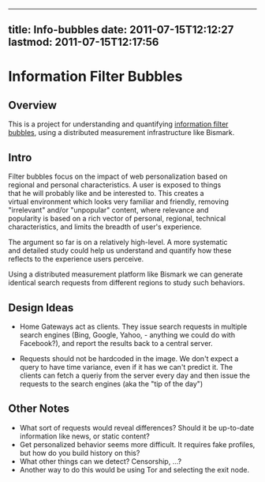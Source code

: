 
---
title: Info-bubbles
date: 2011-07-15T12:12:27
lastmod: 2011-07-15T12:17:56
---
Information Filter Bubbles
==========================

Overview
--------

This is a project for understanding and quantifying [information filter
bubbles](http://www.thefilterbubble.com), using a distributed
measurement infrastructure like Bismark.

Intro
-----

Filter bubbles focus on the impact of web personalization based on\
regional and personal characteristics. A user is exposed to things\
that he will probably like and be interested to. This creates a\
virtual environment which looks very familiar and friendly, removing\
"irrelevant" and/or "unpopular" content, where relevance and\
popularity is based on a rich vector of personal, regional, technical\
characteristics, and limits the breadth of user's experience.

The argument so far is on a relatively high-level. A more systematic\
and detailed study could help us understand and quantify how these\
reflects to the experience users perceive.

Using a distributed measurement platform like Bismark we can generate\
identical search requests from different regions to study such
behaviors.

Design Ideas
------------

-   Home Gateways act as clients. They issue search requests in
    multiple\
    search engines (Bing, Google, Yahoo, - anything we could do with\
    Facebook?), and report the results back to a central server.

<!-- -->

-   Requests should not be hardcoded in the image. We don't expect a\
    query to have time variance, even if it has we can't predict it.
    The\
    clients can fetch a queriy from the server every day and then issue
    the\
    requests to the search engines (aka the "tip of the day")

Other Notes
-----------

-   What sort of requests would reveal differences? Should it be
    up-to-date information like news, or static content?
-   Get personalized behavior seems more difficult. It requires fake
    profiles, but how do you build history on this?
-   What other things can we detect? Censorship, ...?
-   Another way to do this would be using Tor and selecting the
    exit node.

